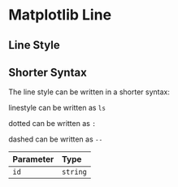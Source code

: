 # Matplotlib Line

## Line Style

## Shorter Syntax

The line style can be written in a shorter syntax:

linestyle can be written as `ls`

dotted can be written as `:`

dashed can be written as `--`

| Parameter | Type     | 
| :-------- | :------- | 
| `id`      | `string` | 